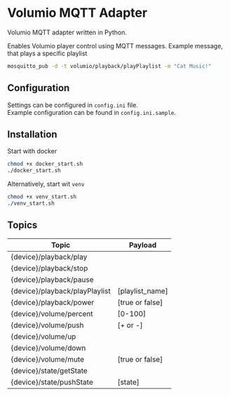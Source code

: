 # Volumio MQTT Adapter
Volumio MQTT adapter written in Python.

Enables Volumio player control using MQTT messages. Example message, that plays a specific playlist 
```bash
mosquitto_pub -d -t volumio/playback/playPlaylist -m "Cat Music!"
```
## Configuration
Settings can be configured in `config.ini` file.  
Example configuration can be found in `config.ini.sample`.

## Installation
Start with docker
```bash
chmod +x docker_start.sh
./docker_start.sh
```

Alternatively, start wit `venv`
```bash
chmod +x venv_start.sh
./venv_start.sh
```
## Topics

| Topic | Payload |
|-------|---------|
|{device}/playback/play | |
|{device}/playback/stop | |
|{device}/playback/pause | |
|{device}/playback/playPlaylist| [playlist_name]|
|{device}/playback/power| [true or false]|
|{device}/volume/percent| [0-100]|
|{device}/volume/push| [+ or -]|
|{device}/volume/up| |
|{device}/volume/down| |
|{device}/volume/mute| [true or false]|
|{device}/state/getState| |
|{device}/state/pushState| [state]|



